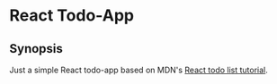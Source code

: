 # React Todo-App

## Synopsis

Just a simple React todo-app based on MDN's [React todo list tutorial](https://developer.mozilla.org/en-US/docs/Learn/Tools_and_testing/Client-side_JavaScript_frameworks/React_todo_list_beginning).